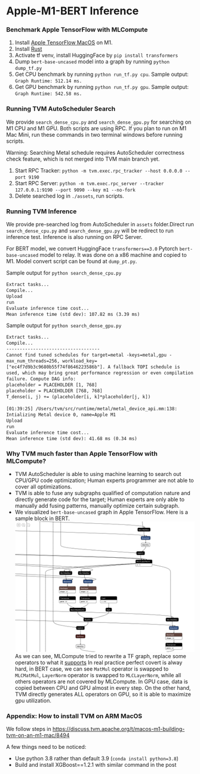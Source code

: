 # Apple-M1-BERT Inference

### Benchmark Apple TensorFlow with MLCompute
1. Install [Apple TensorFlow MacOS](https://github.com/apple/tensorflow_macos) on M1.
2. Install [Rust](https://www.rust-lang.org/tools/install)
3. Activate tf venv, install HuggingFace by `pip install transformers`
4. Dump `bert-base-uncased` model into a graph by running `python dump_tf.py`
4. Get CPU benchmark by running `python run_tf.py cpu`. Sample output: `Graph Runtime: 512.14 ms.`
5. Get GPU benchmark by running `python run_tf.py gpu`. Sample output: `Graph Runtime: 542.58 ms.`

### Running TVM AutoScheduler Search
We provide `search_dense_cpu.py` and `search_dense_gpu.py` for searching on M1 CPU and M1 GPU. Both scripts are using RPC. If you plan to run on M1 Mac Mini, run these commands in two terminal windows before running scripts.

Warning: Searching Metal schedule requires AutoScheduler correctness check feature, which is not merged into TVM main branch yet.
1. Start RPC Tracker: `python -m tvm.exec.rpc_tracker --host 0.0.0.0 --port 9190`
2. Start RPC Server: `python -m tvm.exec.rpc_server --tracker 127.0.0.1:9190 --port 9090 --key m1 --no-fork`
3. Delete searched log in `./assets`, run scripts.

### Running TVM Inference
We provide pre-searched log from AutoScheduler in `assets` folder.Direct run `search_dense_cpu.py` and `search_dense_gpu.py` will be redirect to run inference test. Inference is also running on RPC Server.

For BERT model, we convert HuggingFace `transformers==3.0` Pytorch `bert-base-uncased` model to relay. It was done on a x86 machine and copied to M1. Model convert script can be found at `dump_pt.py`.

Sample output for `python search_dense_cpu.py`
```
Extract tasks...
Compile...
Upload
run
Evaluate inference time cost...
Mean inference time (std dev): 107.82 ms (3.39 ms)
```

Sample output for `python search_dense_gpu.py`
```
Extract tasks...
Compile...
-----------------------------------
Cannot find tuned schedules for target=metal -keys=metal,gpu -max_num_threads=256, workload_key=["ec4f7d9b3c9680b55f74f8646223586b"]. A fallback TOPI schedule is used, which may bring great performance regression or even compilation failure. Compute DAG info:
placeholder = PLACEHOLDER [1, 768]
placeholder = PLACEHOLDER [768, 768]
T_dense(i, j) += (placeholder[i, k]*placeholder[j, k])

[01:39:25] /Users/tvm/src/runtime/metal/metal_device_api.mm:138: Intializing Metal device 0, name=Apple M1
Upload
run
Evaluate inference time cost...
Mean inference time (std dev): 41.68 ms (0.34 ms)
```

### Why TVM much faster than Apple TensorFlow with MLCompute?
- TVM AutoScheduler is able to using machine learning to search out CPU/GPU code optimization; Human experts programmer are not able to cover all optimizations.
- TVM is able to fuse any subgraphs qualified of computation nature and directly generate code for the target; Human experts are only able to manually add fusing patterns, manually optimize certain subgraph.
- We visualized `bert-base-uncased` graph in Apple TensorFlow. Here is a sample block in BERT.![sample block](assets/tf_block.png)
  As we can see, MLCompute tried to rewrite a TF graph, replace some operators to what it [supports](https://developer.apple.com/documentation/mlcompute/layers)
  In real practice perfect covert is alway hard, in BERT case, we can see `MatMul` operator is swapped to `MLCMatMul`, `LayerNorm` operator is swapped to `MLCLayerNorm`, while all others operators are not covered by MLCompute. In GPU case, data is copied between CPU and GPU almost in every step. On the other hand, TVM directly generates ALL operators on GPU, so it is able to maximize gpu utilization.


### Appendix: How to install TVM on ARM MacOS
We follow steps in https://discuss.tvm.apache.org/t/macos-m1-building-tvm-on-an-m1-mac/8494

A few things need to be noticed:
- Use python 3.8 rather than default 3.9 (`conda install python=3.8`)
- Build and install XGBoost==1.2.1 with similar command in the post

